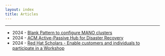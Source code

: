 ```yaml
---
layout: index
title: Articles
---
```


--- 
- 2024 - [Blank Pattern to configure MANO clusters](https://jtovarro.github.io/blog/Blank-Validated-Pattern/)
- 2024 - [ACM Active-Passive Hub for Disaster Recovery](https://jtovarro.github.io/blog/ACM-Active-Pasive/)
- 2024 - [Red Hat Scholars - Enable customers and individuals to participate in a Workshop](https://jtovarro.github.io/blog/RedHatScholars/)